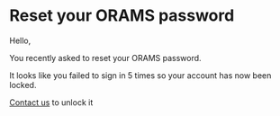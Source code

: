 # Reset your ORAMS password

Hello,

You recently asked to reset your ORAMS password.

It looks like you failed to sign in 5 times so your account has now been locked.

[Contact us](https://marketplace.service.gov.au/contact-us) to unlock it
